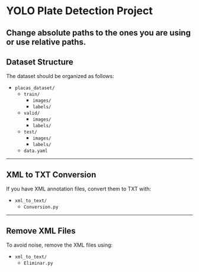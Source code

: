 # YOLO Plate Detection Project
Change absolute paths to the ones you are using **or use relative paths**.
---
## Dataset Structure
The dataset should be organized as follows:

- `placas_dataset/`
    - `train/`
        - `images/`
        - `labels/`
    - `valid/`
        - `images/`
        - `labels/`
    - `test/`
        - `images/`
        - `labels/`
    - `data.yaml`

---
## XML to TXT Conversion
If you have XML annotation files, convert them to TXT with:

- `xml_to_text/`
    - `Conversion.py`

---
## Remove XML Files
To avoid noise, remove the XML files using:

- `xml_to_text/`
    - `Eliminar.py`

